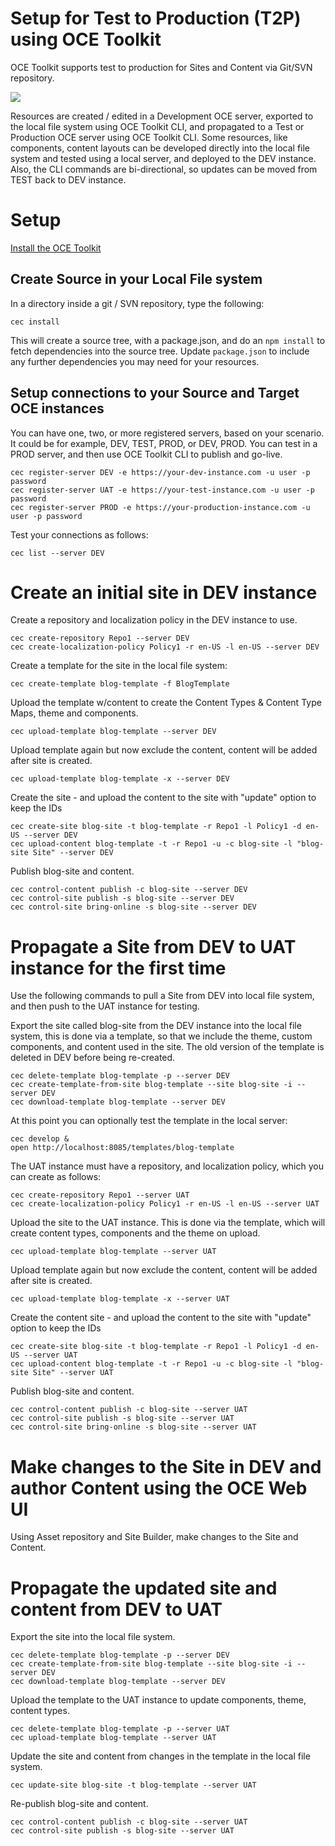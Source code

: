 # Setup for Test to Production (T2P) using OCE Toolkit
OCE Toolkit supports test to production for Sites and Content via Git/SVN repository.

![](https://github.com/oracle/content-and-experience-toolkit/blob/master/sites/doc/images/T2P-Graphic.jpg?raw=true)

Resources are created / edited in a Development OCE server, exported to the local file system using OCE Toolkit CLI, and propagated to a Test or Production OCE server using OCE Toolkit CLI.
Some resources, like components, content layouts can be developed directly into the local file system and tested using a local server, and deployed to the DEV instance.  Also, the CLI commands are bi-directional, so updates can be moved from TEST back to DEV instance. 

# Setup
[Install the OCE Toolkit](../README.MD)
## Create Source in your Local File system
In a directory inside a git / SVN repository, type the following:

```
cec install
```

This will create a source tree, with a package.json, and do an `npm install` to fetch dependencies into the source tree.  Update `package.json` to include any further dependencies you may need for your resources.

## Setup connections to your Source and Target OCE instances
You can have one, two, or more registered servers, based on your scenario.  It could be for example, DEV, TEST, PROD, or DEV, PROD.  You can test in a PROD server, and then use OCE Toolkit CLI to publish and go-live.

```
cec register-server DEV -e https://your-dev-instance.com -u user -p password
cec register-server UAT -e https://your-test-instance.com -u user -p password
cec register-server PROD -e https://your-production-instance.com -u user -p password
```

Test your connections as follows:

```
cec list --server DEV
```
# Create an initial site in DEV instance

Create a repository and localization policy in the DEV instance to use.

```
cec create-repository Repo1 --server DEV
cec create-localization-policy Policy1 -r en-US -l en-US --server DEV
```

Create a template for the site in the local file system:

```
cec create-template blog-template -f BlogTemplate
```

Upload the template w/content to create the Content Types & Content Type Maps, theme and components.

```
cec upload-template blog-template --server DEV
```

Upload template again but now exclude the content, content will be added after site is created.

```
cec upload-template blog-template -x --server DEV
```

Create the site - and upload the content to the site with "update" option to keep the IDs

```
cec create-site blog-site -t blog-template -r Repo1 -l Policy1 -d en-US --server DEV
cec upload-content blog-template -t -r Repo1 -u -c blog-site -l "blog-site Site" --server DEV
```

Publish blog-site and content.

```
cec control-content publish -c blog-site --server DEV
cec control-site publish -s blog-site --server DEV
cec control-site bring-online -s blog-site --server DEV
```

# Propagate a Site from DEV to UAT instance for the first time
Use the following commands to pull a Site from DEV into local file system, and then push to the UAT instance for testing.

Export the site called blog-site from the DEV instance into the local file system, this is done via a template, so that we include the theme, custom components, and content used in the site.  The old version of the template is deleted in DEV before being re-created.

```
cec delete-template blog-template -p --server DEV
cec create-template-from-site blog-template --site blog-site -i --server DEV
cec download-template blog-template --server DEV
```

At this point you can optionally test the template in the local server:

```
cec develop &
open http://localhost:8085/templates/blog-template
```

The UAT instance must have a repository, and localization policy, which you can create as follows:

```
cec create-repository Repo1 --server UAT
cec create-localization-policy Policy1 -r en-US -l en-US --server UAT
```

Upload the site to the UAT instance.  This is done via the template, which will create content types, components and the theme on upload.

```
cec upload-template blog-template --server UAT
```
Upload template again but now exclude the content, content will be added after site is created.

```
cec upload-template blog-template -x --server UAT
```
Create the content site - and upload the content to the site with "update" option to keep the IDs

```
cec create-site blog-site -t blog-template -r Repo1 -l Policy1 -d en-US --server UAT
cec upload-content blog-template -t -r Repo1 -u -c blog-site -l "blog-site Site" --server UAT
```

Publish blog-site and content.

```
cec control-content publish -c blog-site --server UAT
cec control-site publish -s blog-site --server UAT
cec control-site bring-online -s blog-site --server UAT
```

# Make changes to the Site in DEV and author Content using the OCE Web UI
Using Asset repository and Site Builder, make changes to the Site and Content.

# Propagate the updated site and content from DEV to UAT 
Export the site into the local file system.

```
cec delete-template blog-template -p --server DEV
cec create-template-from-site blog-template --site blog-site -i --server DEV
cec download-template blog-template --server DEV
```

Upload the template to the UAT instance to update components, theme, content types.

```
cec delete-template blog-template -p --server UAT
cec upload-template blog-template --server UAT
```

Update the site and content from changes in the template in the local file system.

```
cec update-site blog-site -t blog-template --server UAT
```

Re-publish blog-site and content.

```
cec control-content publish -c blog-site --server UAT
cec control-site publish -s blog-site --server UAT
```




